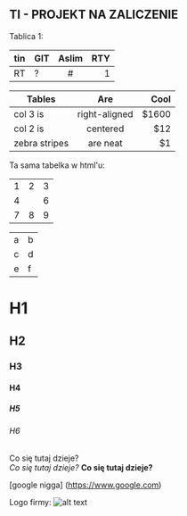 ## TI - PROJEKT NA ZALICZENIE

Tablica 1:

| tin | GIT | Aslim | RTY |
| --- | --- |:-----:| ---:|
| RT  |  ?  |   #   |  1  |



| Tables        | Are           | Cool  |
| ------------- |:-------------:| -----:|
| col 3 is      | right-aligned | $1600 |
| col 2 is      | centered      |   $12 |
| zebra stripes | are neat      |    $1 |

Ta sama tabelka w html'u:

<TABLE>
  <TR><TD>1 <TD>2 <TD>3
  <TR><TD colspan="2">4 <TD>6
  <TR><TD>7 <TD>8 <TD>9
</TABLE>

<TABLE>
  <TR><TD>a <TD>b
  <TR><TD>c <TD>d
  <TR><TD>e <TD>f
</TABLE>

# H1
## H2
### H3
#### H4
##### H5
###### H6
Co się tutaj dzieje?  
*Co się tutaj dzieje?*
**Co się tutaj dzieje?**

[google nigga] (https://www.google.com)

[logo]: http://fc07.deviantart.net/fs70/i/2010/206/c/d/Pixel_Mario_by_FinalGamers_2012.jpg "MARIO"

Logo firmy: 
![alt text][logo]

